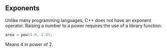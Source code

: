## Exponents
Unlike many programming languages, C++ does not have an exponent operator. Raising
a number to a power requires the use of a library function:
```c
area = pow(4.0, 2.0);
```
Means 4 in power of 2.
